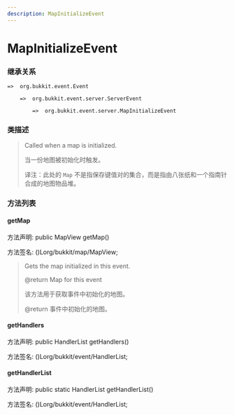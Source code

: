 ```yaml
---
description: MapInitializeEvent
---
```


# MapInitializeEvent

### 继承关系

    =>  org.bukkit.event.Event

        =>  org.bukkit.event.server.ServerEvent

            =>  org.bukkit.event.server.MapInitializeEvent

### 类描述

> Called when a map is initialized.
> 
> <p>
> 
> 当一份地图被初始化时触发。
> 
> <p>
> 
> 译注：此处的 `Map` 不是指保存键值对的集合，而是指由八张纸和一个指南针合成的地图物品堆。

### 方法列表

#### getMap

方法声明: public MapView getMap()

方法签名: ()Lorg/bukkit/map/MapView;

> Gets the map initialized in this event.
> 
> @return Map for this event
> 
> <p>
> 
> 该方法用于获取事件中初始化的地图。
> 
> @return 事件中初始化的地图。

#### getHandlers

方法声明: public HandlerList getHandlers()

方法签名: ()Lorg/bukkit/event/HandlerList;

#### getHandlerList

方法声明: public static HandlerList getHandlerList()

方法签名: ()Lorg/bukkit/event/HandlerList;